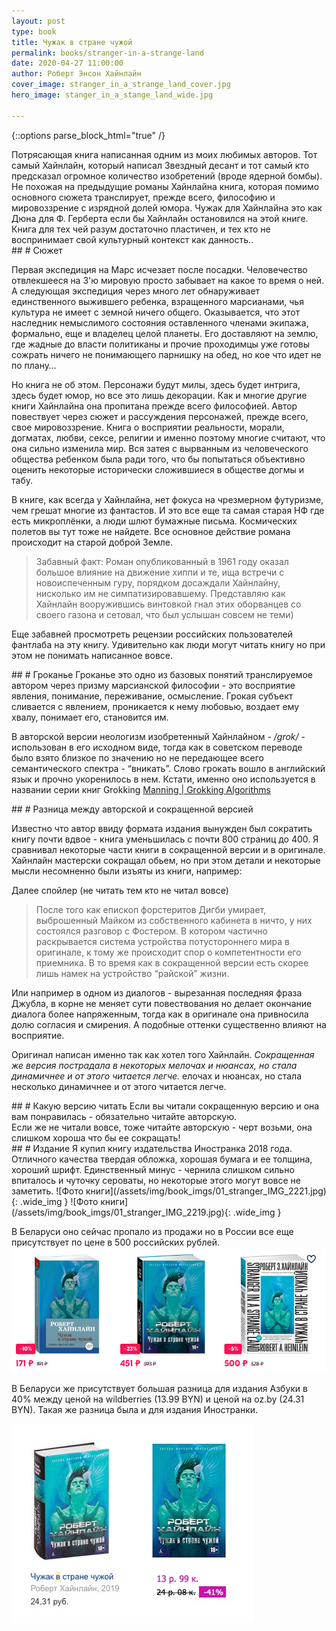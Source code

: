 ```yaml
---
layout: post
type: book
title: Чужак в стране чужой
permalink: books/stranger-in-a-strange-land
date: 2020-04-27 11:00:00
author: Роберт Энсон Хайнлайн
cover_image: stranger_in_a_strange_land_cover.jpg
hero_image: stanger_in_a_stange_land_wide.jpg

---
```

{::options parse_block_html="true" /}

<section class="summary">
Потрясающая книга написанная одним из моих любимых авторов. Тот самый Хайнлайн, который написал Звездный десант и тот самый кто предсказал огромное количество изобретений (вроде ядерной бомбы). <br>
Не похожая на предыдущие романы Хайнлайна книга, которая помимо основного сюжета транслирует, прежде всего, философию и мировоззрение с изрядной долей юмора. Чужак для Хайнлайна это как Дюна для Ф. Герберта если бы Хайнлайн остановился на этой книге.<br>
Книга для тех чей разум достаточно пластичен, и тех кто не воспринимает свой культурный контекст как данность..
</section>

<section class="standart">
## # Сюжет

Первая экспедиция на Марс исчезает после посадки. Человечество отвлекшееся на 3'ю мировую просто забывает на какое то время о ней. А следующая экспедиция через много лет обнаруживает единственного выжившего ребенка,  взращенного  марсианами, чья культура не имеет с земной ничего общего. Оказывается, что этот наследник немыслимого состояния оставленного членами экипажа, формально, еще и владелец целой планеты. Его доставляют на землю, где жадные до власти политиканы и прочие проходимцы уже готовы сожрать ничего не понимающего парнишку на обед, но кое что идет не по плану…

Но книга не об этом. Персонажи будут милы, здесь будет интрига, здесь будет юмор, но все это лишь декорации. Как и многие другие книги Хайнлайна она пропитана прежде всего философией. Автор повествует через сюжет и рассуждения персонажей, прежде всего, свое мировоззрение. Книга о восприятии реальности, морали, догматах, любви, сексе, религии и именно поэтому многие считают, что она сильно изменила мир. Вся затея с вырванным из человеческого общества ребенком была ради того, что бы попытаться объективно оценить некоторые исторически сложившиеся в обществе догмы и табу. 

В книге, как всегда у Хайнлайна, нет фокуса на чрезмерном футуризме, чем грешат многие из фантастов. И это все еще та самая старая НФ где есть микроплёнки, а люди шлют бумажные письма. Космических полетов вы тут тоже не найдете. Все основное действие романа происходит на старой доброй Земле.

> Забавный факт: 
> Роман опубликованный в 1961 году оказал большое влияние на движение хиппи и те, ища встречи с новоиспеченным гуру, порядком досаждали Хайнлайну, нисколько им не симпатизировавшему.
> Представляю как Хайнлайн вооружившись винтовкой гнал этих оборванцев со своего газона и сетовал, что был услышан совсем не теми)

Еще забавней просмотреть рецензии российских пользователей фантлаба на эту книгу. Удивительно как люди могут читать книгу но при этом не понимать написанное вовсе.

</section>


<section class="standart">
## # Гроканье
Гроканье это одно из базовых понятий транслируемое автором через призму марсианской философии - это восприятие явления, понимание, переживание, осмысление. Грокая субъект сливается с явлением, проникается к нему любовью, воздает ему хвалу, понимает его, становится им. 

В авторской версии неологизм изобретенный Хайнлайном - */grok/* - использован в его исходном виде, тогда как в советском переводе было взято близкое по значению но не передающее всего семантического спектра - “вникать”. 
Слово грокать вошло в английский язык и прочно укоренилось в нем. Кстати, именно оно используется в  названии серии книг  Grokking [Manning | Grokking Algorithms](https://www.manning.com/books/grokking-algorithms)

</section>

<section class="standart">
## # Разница между авторской и сокращенной версией

Известно что автор ввиду формата издания вынужден был сократить книгу почти вдвое - книга уменьшилась с почти 800 страниц до 400.
Я сравнивал некоторые части книги в сокращенной версии и в оригинале. Хайнлайн мастерски сокращал обьем, но при этом детали и некоторые мысли несомненно были изъяты из книги, например:

Далее спойлер (не читать тем кто не читал вовсе)
> После того как епископ форстеритов Дигби умирает, выброшенный Майком из собственного кабинета в ничто, у них состоялся разговор с Фостером. В котором частично раскрывается система устройства потустороннего мира в оригинале, к тому же происходит спор о компетентности его приемника. В то время как в сокращенной версии есть скорее лишь намек на устройство “райской” жизни.

Или например в одном из диалогов - вырезанная последняя фраза  Джубла, в корне не меняет сути повествования но делает окончание диалога более напряженным, тогда как в оригинале она привносила долю согласия и смирения.  А подобные оттенки существенно влияют на восприятие. 

Оригинал написан именно так как хотел того Хайнлайн. *Сокращенная же версия пострадала в некоторых мелочах и нюансах,  но стала динамичнее и от этого читается легче.* елочах и нюансах,  но стала несколько динамичнее и от этого читается легче. 

</section>

<section class="standart">
## # Какую версию читать
Если вы читали сокращенную версию и она вам понравилась - обязательно читайте авторскую. <br>
Если же не читали вовсе, тоже читайте авторскую - черт возьми, она слишком хороша что бы ее сокращать!
</section>

<section class="standart">
## # Издание
Я купил книгу издательства Иностранка 2018 года. Отличного качества твердая обложка, хорошая бумага и ее толщина, хороший шрифт. Единственный минус - чернила слишком сильно впиталось и чуточку сероваты, но некоторые этого могут вовсе не заметить.
![Фото книги](/assets/img/book_imgs/01_stranger_IMG_2221.jpg){: .wide_img }
![Фото книги](/assets/img/book_imgs/01_stranger_IMG_2219.jpg){: .wide_img }

В Беларуси оно сейчас пропало из продажи но в России все еще присутствует по цене в 500 российских рублей. 
![Фото книги](/assets/img/book_imgs/01_stranger_rus_compare.jpg)

В Беларуси же присутствует большая разница для издания Азбуки в 40% между ценой на wildberries (13.99 BYN) и ценой на oz.by (24.31 BYN). Такая же разница была и для издания Иностранки.

![Фото книги](/assets/img/book_imgs/stanger_compare.jpg)
</section>
